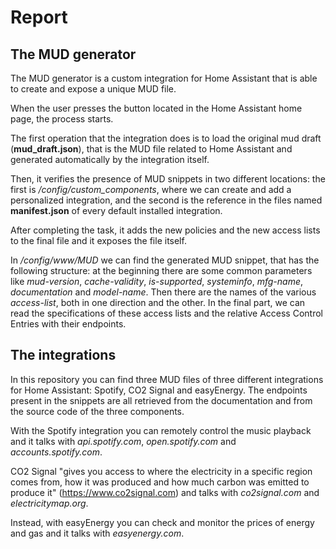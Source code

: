 # Report

## The MUD generator

The MUD generator is a custom integration for Home Assistant that is able to create and expose a unique MUD file.

When the user presses the button located in the Home Assistant home page, the process starts.

The first operation that the integration does is to load the original mud draft (**mud_draft.json**), that is the MUD file related to Home Assistant and generated automatically by the integration itself.

Then, it verifies the presence of MUD snippets in two different locations: the first is _/config/custom_components_, where we can create and add a personalized integration, and the second is the reference in the files named **manifest.json** of every default installed integration.

After completing the task, it adds the new policies and the new access lists to the final file and it exposes the file itself.

In _/config/www/MUD_ we can find the generated MUD snippet, that has the following structure: at the beginning there are some common parameters like _mud-version_, _cache-validity_, _is-supported_, _systeminfo_, _mfg-name_, _documentation_ and _model-name_. Then there are the names of the various _access-list_, both in one direction and the other. In the final part, we can read the specifications of these access lists and the relative Access Control Entries with their endpoints.

## The integrations

In this repository you can find three MUD files of three different integrations for Home Assistant: Spotify, CO2 Signal and easyEnergy. The endpoints present in the snippets are all retrieved from the documentation and from the source code of the three components.

With the Spotify integration you can remotely control the music playback and it talks with _api.spotify.com_, _open.spotify.com_ and _accounts.spotify.com_.

CO2 Signal "gives you access to where the electricity in a specific region comes from, how it was produced and how much carbon was emitted to produce it" (https://www.co2signal.com) and talks with _co2signal.com_ and _electricitymap.org_.

Instead, with easyEnergy you can check and monitor the prices of energy and gas and it talks with _easyenergy.com_.

